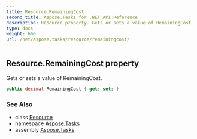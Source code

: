 ```yaml
---
title: Resource.RemainingCost
second_title: Aspose.Tasks for .NET API Reference
description: Resource property. Gets or sets a value of RemainingCost
type: docs
weight: 660
url: /net/aspose.tasks/resource/remainingcost/
---
```

## Resource.RemainingCost property

Gets or sets a value of RemainingCost.

```csharp
public decimal RemainingCost { get; set; }
```

### See Also

* class [Resource](../)
* namespace [Aspose.Tasks](../../resource/)
* assembly [Aspose.Tasks](../../../)


